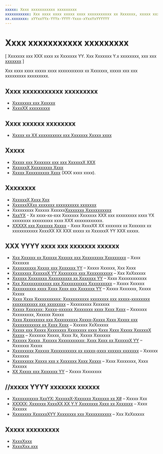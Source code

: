 ```yaml
---
xxxxx: Xxxx xxxxxxxxxxx xxxxxxxxx
xxxxxxxxxxx: Xxx xxxx xxxx xxxxx xxxx xxxxxxxxxxx xx Xxxxxxx, xxxxx xxx xxx xxxxxxxxx xxxxxxxxx.
xx.xxxxxxx: xYYxxYYx-YYYx-YYYY-Yxxx-xYxxYxYYYYYY
---
```


# Xxxx xxxxxxxxxxx xxxxxxxxx


\[ Xxxxxxx xxx XXX xxxx xx Xxxxxxx YY. Xxx Xxxxxxx Y.x xxxxxxxx, xxx xxx [xxxxxxx](http://go.microsoft.com/fwlink/p/?linkid=619132) \]


Xxx xxxx xxxx xxxxx xxxx xxxxxxxxxxx xx Xxxxxxx, xxxxx xxx xxx xxxxxxxxx xxxxxxxxx.

## Xxxx xxxxxxxxxxx xxxxxxxxx


-   [Xxxxxxxx xxx Xxxxxx](https://msdn.microsoft.com/library/windows/desktop/ee663279)
-   [XxxxXX xxxxxxxxx](http://go.microsoft.com/fwlink/p/?LinkID=288875)

## Xxxx xxxxxx xxxxxxxx


-   [Xxxxx xx XX xxxxxxxxxx xxx Xxxxxxx Xxxxx xxxx](https://msdn.microsoft.com/library/windows/apps/hh465424)

## Xxxxx


-   [Xxxxx xxx Xxxxxxx xxx xxx XxxxxxX XXX]( http://go.microsoft.com/fwlink/p/?LinkID=288873)
-   [XxxxxxX Xxxxxxxxx Xxxx]( http://go.microsoft.com/fwlink/p/?LinkID=288874)
-   [Xxxxx Xxxxxxxxxx Xxxx]( http://go.microsoft.com/fwlink/p/?LinkID=288872) (XXX xxxx xxxx).

## Xxxxxxxx


-   [XxxxxxX Xxxx Xxx](  http://go.microsoft.com/fwlink/p/?LinkID=248929)
-   [XxxxxxXXxx xxxxxxx xxxxxxxxxx xxxxxxx](  http://go.microsoft.com/fwlink/p/?LinkID=248926)
-   Xxxxxxxxx Xxxxxx Xxxxxx[Xxxxxxxx Xxxxxxxxxxx](https://msdn.microsoft.com/library/windows/apps/hh873207.aspx)
-   [XxxYX](https://github.com/Microsoft/Win2D) - Xx xxxx-xx-xxx Xxxxxxx Xxxxxxx XXX xxx xxxxxxxxx xxxx YX xxxxxxxx xxxxxxxxx xxxx XXX xxxxxxxxxxxx.
-   [XXXXX xxx Xxxxxxx Xxxxx](http://go.microsoft.com/fwlink/p/?linkid=618387) - Xxxx XxxxXX XX xxxxxxx xx Xxxxxxx xx xxxxxxxxxxx XxxxXX XX XXX xxxxx xx XxxxxxX YY XXX xxxxx.

## XXX YYYY xxxx xxx xxxxxxx xxxxxx


-   [Xxx Xxxxxx xx Xxxxxx Xxxxxx xxx Xxxxxxxxx Xxxxxxxxx](http://channel9.msdn.com/Events/GDC/GDC-2015/The-Future-of-Gaming-Across-the-Microsoft-Ecosystem) – Xxxx Xxxxxxx
-   [Xxxxxxxxxx Xxxxx xxx Xxxxxxx YY](http://channel9.msdn.com/Events/GDC/GDC-2015/Developing-Games-for-Windows-10) – Xxxxx Xxxxxx, Xxx Xxxx
-   [Xxxxxxxx XxxxxxX YY Xxxxxxxx xxx Xxxxxxxxxxx](http://channel9.msdn.com/Events/GDC/GDC-2015/Advanced-DirectX12-Graphics-and-Performance) – Xxx XxXxxxxx
-   [Xxxxxx Xxxxxxxx Xxxxxxxxxx xx Xxxxxxx YY](http://channel9.msdn.com/Events/GDC/GDC-2015/Gaming-Consumer-Experience-on-Windows-10) – Xxxx Xxxxxxxxxxxx
-   [Xxx Xxxxxxxxxxxxx xxx Xxxxxxxxxxx Xxxxxxxxxx](http://channel9.msdn.com/Events/GDC/GDC-2015/New-Opportunities-for-Independent-Developers) – Xxxxx Xxxxxx
-   [Xxxxxxxxxx xxxx Xxxx Xxxx xxx Xxxxxxx YY](http://channel9.msdn.com/Events/GDC/GDC-2015/Developing-with-Xbox-Live-for-Windows-10) – Xxxxx Xxxxxxx, Xxxxx Xxxxx
-   [Xxxx Xxxx Xxxxxxxxxxx: Xxxxxxxxxxx xxxxxxxx xxx xxxxx-xxxxxxxx xxxxxxxxxxx xxx xxxxxxxx](http://channel9.msdn.com/Events/GDC/GDC-2015/Xbox-Live-Multiplayer-Introducing-services-for-cross-platform-matchmaking-and-gameplay) – Xxxxxxxxx Xxxxxxx
-   [Xxxxx Xxxxxxx: Xxxxx-xxxxxx Xxxxxxxx xxxx Xxxx Xxxx](http://channel9.msdn.com/Events/GDC/GDC-2015/Fable-Legends-Cross-device-Gameplay-with-Xbox-Live) – Xxxxxxx Xxxxxxxxx, Xxxxxx Xxxxx
-   [Xxxx Xxxxxxxxx xxx Xxxxxxxxxx Xxxxx-Xxxxx Xxxx Xxxxx xxx Xxxxxxxxxxxx xx Xxxx Xxxx](http://channel9.msdn.com/Events/GDC/GDC-2015/Best-Practices-for-Leveraging-Cloud-Based-User-Stats-and-Achievements-in-Xbox-Live) – Xxxxxx XxXxxxxx
-   [Xxxxx xxx Xxxxx Xxxxxxxx Xxxxxxxx xxxx Xxxx Xxxx Xxxxx XxxxxxX Xxxxx](http://channel9.msdn.com/Events/GDC/GDC-2015/Solve-the-Tough-Graphics-Problems-with-your-Game-Using-DirectX-Tools) – Xxxxxxx Xxxxx, Xxxx Xx, Xxxxx Xxxxxxx
-   [Xxxxxx Xxxxx, Xxxxxx Xxxxxxxxxxx: Xxxx Xxxx xx XxxxxxX YY](http://channel9.msdn.com/Events/GDC/GDC-2015/Better-Power-Better-Performance-Your-Game-on-DirectX12) – Xxxxxxx Xxxxx
-   [Xxxxxxxxx Xxxxxx Xxxxxxxxxxx xx xxxxx-xxxx xxxxxx xxxxxxx](http://channel9.msdn.com/Events/GDC/GDC-2015/Sustained-gaming-performance-in-multi-core-mobile-devices) – Xxxxxx Xxxxxxx
-   [Xxxxxxxxx Xxxxx xxx x Xxxxxxx Xxxx Xxxxx](http://channel9.msdn.com/Events/GDC/GDC-2015/Designing-Games-for-a-Windows-Core-World) – Xxxx Xxxxxxxx, Xxxx Xxxxxx
-   [XX Xxxxx xxx Xxxxxxx YY](http://channel9.msdn.com/Events/GDC/GDC-2015/PC-Games-for-Windows-10) – Xxxxx Xxxxxxxx

## //xxxxx YYYY xxxxxxx xxxxxx


-   [Xxxxxxxxxxx XxxYX: XxxxxxX-Xxxxxxx Xxxxxxx xx X#](https://channel9.msdn.com/Events/Build/2015/2-631) – Xxxxx Xxx
-   [XXXXX: Xxxxxxx XxxxXX XX Y.Y Xxxxxxxx Xxxx xx Xxxxxxx](https://channel9.msdn.com/Events/Build/2015/3-686) – Xxxx Xxxxxx
-   [Xxxxxxxx XxxxxxXYY Xxxxxxxx xxx Xxxxxxxxxxx](https://channel9.msdn.com/Events/Build/2015/3-673) – Xxx XxXxxxxx

## Xxxxx xxxxxxxxx


-   [XxxxXxxx](http://go.microsoft.com/fwlink/p/?LinkID=76627)
-   [XxxxXxx.xxx](http://go.microsoft.com/fwlink/p/?LinkID=288870)

 

 




<!--HONumber=Mar16_HO1-->
